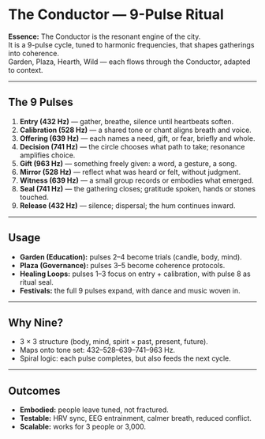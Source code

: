 # The Conductor — 9-Pulse Ritual

**Essence:** The Conductor is the resonant engine of the city.  
It is a 9-pulse cycle, tuned to harmonic frequencies, that shapes gatherings into coherence.  
Garden, Plaza, Hearth, Wild — each flows through the Conductor, adapted to context.

---

## The 9 Pulses

1. **Entry (432 Hz)** — gather, breathe, silence until heartbeats soften.  
2. **Calibration (528 Hz)** — a shared tone or chant aligns breath and voice.  
3. **Offering (639 Hz)** — each names a need, gift, or fear, briefly and whole.  
4. **Decision (741 Hz)** — the circle chooses what path to take; resonance amplifies choice.  
5. **Gift (963 Hz)** — something freely given: a word, a gesture, a song.  
6. **Mirror (528 Hz)** — reflect what was heard or felt, without judgment.  
7. **Witness (639 Hz)** — a small group records or embodies what emerged.  
8. **Seal (741 Hz)** — the gathering closes; gratitude spoken, hands or stones touched.  
9. **Release (432 Hz)** — silence; dispersal; the hum continues inward.

---

## Usage

- **Garden (Education):** pulses 2–4 become trials (candle, body, mind).  
- **Plaza (Governance):** pulses 3–5 become coherence protocols.  
- **Healing Loops:** pulses 1–3 focus on entry + calibration, with pulse 8 as ritual seal.  
- **Festivals:** the full 9 pulses expand, with dance and music woven in.

---

## Why Nine?

- 3 × 3 structure (body, mind, spirit × past, present, future).  
- Maps onto tone set: 432–528–639–741–963 Hz.  
- Spiral logic: each pulse completes, but also feeds the next cycle.

---

## Outcomes

- **Embodied:** people leave tuned, not fractured.  
- **Testable:** HRV sync, EEG entrainment, calmer breath, reduced conflict.  
- **Scalable:** works for 3 people or 3,000.  
